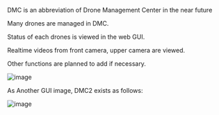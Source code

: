 DMC is an abbreviation of Drone Management Center in the near future  

Many drones are managed in DMC.

Status of each drones is viewed in the web GUI.

Realtime videos from front camera, upper camera are viewed.

Other functions are planned to add if necessary.

![image](https://github.com/user-attachments/assets/747281b5-dce1-443d-98b9-a7e62a29ec0c)


As Another GUI image, DMC2 exists as follows:

![image](https://github.com/user-attachments/assets/8916cbff-614f-4646-a681-7ee930d78741)

